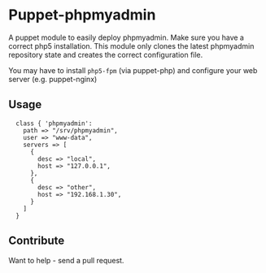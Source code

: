 # Puppet-phpmyadmin

A puppet module to easily deploy phpmyadmin. Make sure you have a
correct php5 installation. This module only clones the latest
phpmyadmin repository state and creates the correct configuration
file.

You may have to install `php5-fpm` (via puppet-php) and configure your
web server (e.g. puppet-nginx)

## Usage

```
  class { 'phpmyadmin':
    path => "/srv/phpmyadmin",
    user => "www-data",
    servers => [
      {
        desc => "local",
        host => "127.0.0.1",
      },
      {
        desc => "other",
        host => "192.168.1.30",
      }
    ]
  }
```
## Contribute

Want to help - send a pull request.
